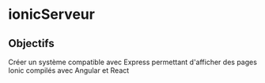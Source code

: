 # ionicServeur

## Objectifs

Créer un système compatible avec Express permettant d'afficher des pages Ionic compilés avec Angular et React
